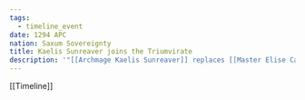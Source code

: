 ```yaml
---
tags:
  - timeline_event
date: 1294 APC
nation: Saxum Sovereignty
title: Kaelis Sunreaver joins the Triumvirate
description: '"[[Archmage Kaelis Sunreaver]] replaces [[Master Elise Caelum]] on [[The Saxum Triumvirate]]"'
---
```

[[Timeline]]